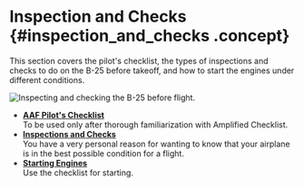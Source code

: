 # Inspection and Checks {#inspection_and_checks .concept}

This section covers the pilot's checklist, the types of inspections and checks to do on the B-25 before takeoff, and how to start the engines under different conditions.

![Inspecting and checking the B-25 before flight.](../images/inspections_and_checks.png "Inspections and checks")

-   **[AAF Pilot's Checklist](../topics/aaf_pilots_checklist.md)**  
To be used only after thorough familiarization with Amplified Checklist.
-   **[Inspections and Checks](../topics/inspections_and_checks.md)**  
You have a very personal reason for wanting to know that your airplane is in the best possible condition for a flight.
-   **[Starting Engines](../topics/starting_engines.md)**  
Use the checklist for starting.

